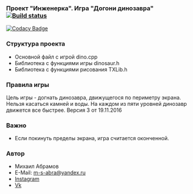 ### Проект "Инженерка". Игра "Догони динозавра" [![Build status](https://ci.appveyor.com/api/projects/status/63rtamfsxpiux3v3)](https://ci.appveyor.com/project/NeverMine1732586/engineerka-game-example)


[![Codacy Badge](https://api.codacy.com/project/badge/Grade/078686803cbd41818a948092dafbef3e)](https://www.codacy.com/app/dannevergame/Engineerka-game_example?utm_source=github.com&amp;utm_medium=referral&amp;utm_content=ingenerkateam/Engineerka-game_example&amp;utm_campaign=badger)

### Структура проекта
* Основной файл с игрой dino.cpp
* Библиотека с функциями игры dinosaur.h
* Библиотека с функциями рисования TXLib.h

### Правила игры
Цель игры - догнать динозавра, движущегося по периметру экрана. Нельзя касаться камней и воды. На каждом из пяти уровней динозавр движется все быстрее. 
Версия 3 от 19.11.2016

### Важно
* Если покинуть пределы экрана, игра считается оконченной.

### Автор
* Михаил Абрамов
* E-Mail: m-s-abra@yandex.ru
* [Instagram](https://www.instagram.com/beavisabra/)
* [Vk](vk.com/id11928007)
